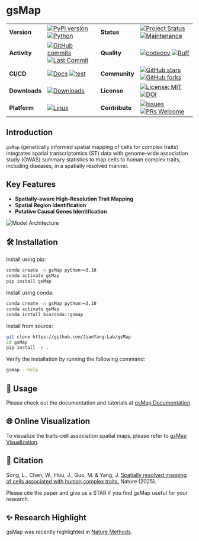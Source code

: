 # gsMap

|               |                                                                                                      |                |                                                                                                    |
| ------------- | ---------------------------------------------------------------------------------------------------- | -------------- | -------------------------------------------------------------------------------------------------- |
| __Version__   | [![PyPI version][pypi-badge]][pypi-url] [![Python][python-badge]][python-url]                        | __Status__     | [![Project Status][status-badge]][status-url] [![Maintenance][maintenance-badge]][maintenance-url] |
| __Activity__  | [![GitHub commits][commits-badge]][commits-url] [![Last Commit][last-commit-badge]][last-commit-url] | __Quality__    | [![codecov][codecov-badge]][codecov-url] [![Ruff][ruff-badge]][ruff-url]                           |
| __CI/CD__     | [![Docs][docs-badge]][docs-url] [![test][test-badge]][test-url]                                      | __Community__  | [![GitHub stars][stars-badge]][stars-url] [![GitHub forks][forks-badge]][forks-url]                |
| __Downloads__ | [![Downloads][downloads-badge]][downloads-url]                                                       | __License__    | [![License: MIT][license-badge]][license-url] [![DOI][doi-badge]][doi-url]                         |
| __Platform__  | [![Linux][linux-badge]][linux-url]                                                                   | __Contribute__ | [![Issues][issues-badge]][issues-url] [![PRs Welcome][pr-badge]][pr-url]                           |

## Introduction

`gsMap` (genetically informed spatial mapping of cells for complex traits)
integrates spatial transcriptomics (ST) data with genome-wide association study (GWAS)
summary statistics to map cells to human complex traits, including diseases,
in a spatially resolved manner.

## Key Features

- __Spatially-aware High-Resolution Trait Mapping__
- __Spatial Region Identification__
- __Putative Causal Genes Identification__

![Model Architecture](schematic.png)

## 🛠️ Installation

Install using pip:

```bash
conda create -n gsMap python>=3.10
conda activate gsMap
pip install gsMap
```

Install using conda:

```bash
conda create -n gsMap python>=3.10
conda activate gsMap
conda install bioconda::gsmap
```

Install from source:

```bash
git clone https://github.com/JianYang-Lab/gsMap
cd gsMap
pip install -e .
```

Verify the installation by running the following command:

```bash
gsmap --help
```

## 📘 Usage

Please check out the documentation and tutorials at [gsMap Documentation](https://yanglab.westlake.edu.cn/gsmap/document/software).

## 🌐 Online Visualization

To visualize the traits-cell association spatial maps,
please refer to [gsMap Visualization](https://yanglab.westlake.edu.cn/gsmap/visualize).

## 📖 Citation

Song, L., Chen, W., Hou, J., Guo, M. & Yang, J.
[Spatially resolved mapping of cells associated with human complex traits.](https://doi.org/10.1038/s41586-025-08757-x)
Nature (2025).

Please cite the paper and give us a STAR if you find gsMap useful for your research.

## ✨ Research Highlight
gsMap was recently highlighted in [Nature Methods](https://www.nature.com/articles/s41592-025-02711-5).

<!-- Badge links -->

[codecov-badge]: https://codecov.io/gh/JianYang-Lab/gsMap/graph/badge.svg?token=NFZFXZIEUU
[codecov-url]: https://codecov.io/gh/JianYang-Lab/gsMap
[commits-badge]: https://img.shields.io/github/commit-activity/m/JianYang-Lab/gsMap
[commits-url]: https://github.com/JianYang-Lab/gsMap/commits/main
[docs-badge]: https://github.com/JianYang-Lab/gsMap/actions/workflows/docs.yml/badge.svg
[docs-url]: https://github.com/JianYang-Lab/gsMap/actions/workflows/docs.yml
[doi-badge]: https://img.shields.io/badge/DOI-10.1038%2Fs41586--025--08757--x-blue
[doi-url]: https://doi.org/10.1038/s41586-025-08757-x
[downloads-badge]: https://static.pepy.tech/badge/gsMap
[downloads-url]: https://pepy.tech/project/gsMap
[forks-badge]: https://img.shields.io/github/forks/JianYang-Lab/gsMap
[forks-url]: https://github.com/JianYang-Lab/gsMap/network/members
[issues-badge]: https://img.shields.io/github/issues/JianYang-Lab/gsMap
[issues-url]: https://github.com/JianYang-Lab/gsMap/issues
[last-commit-badge]: https://img.shields.io/github/last-commit/JianYang-Lab/gsMap
[last-commit-url]: https://github.com/JianYang-Lab/gsMap/commits/main
[license-badge]: https://img.shields.io/badge/License-MIT-yellow.svg
[license-url]: https://opensource.org/licenses/MIT
[linux-badge]: https://img.shields.io/badge/Linux-%E2%9C%93-success
[linux-url]: https://github.com/JianYang-Lab/gsMap/actions/workflows/test_linux.yml
[maintenance-badge]: https://img.shields.io/badge/Maintained%3F-yes-green.svg
[maintenance-url]: https://github.com/JianYang-Lab/gsMap/graphs/commit-activity
[pr-badge]: https://img.shields.io/badge/PRs-welcome-brightgreen.svg
[pr-url]: https://github.com/JianYang-Lab/gsMap/pulls
[pypi-badge]: https://img.shields.io/pypi/v/gsMap
[pypi-url]: https://pypi.org/project/gsMap/
[python-badge]: https://img.shields.io/pypi/pyversions/gsMap
[python-url]: https://www.python.org
[ruff-badge]: https://img.shields.io/endpoint?url=https://raw.githubusercontent.com/astral-sh/ruff/main/assets/badge/v2.json
[ruff-url]: https://github.com/astral-sh/ruff
[stars-badge]: https://img.shields.io/github/stars/JianYang-Lab/gsMap
[stars-url]: https://github.com/JianYang-Lab/gsMap/stargazers
[status-badge]: https://www.repostatus.org/badges/latest/active.svg
[status-url]: https://www.repostatus.org/#active
[test-badge]: https://github.com/JianYang-Lab/gsMap/actions/workflows/test_linux.yml/badge.svg
[test-url]: https://github.com/JianYang-Lab/gsMap/actions/workflows/test_linux.yml
